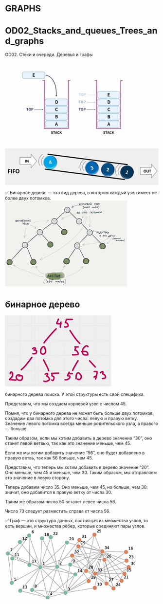 # GRAPHS
# OD02_Stacks_and_queues_Trees_and_graphs
 OD02. Стеки и очереди. Деревья и графы

![img_1.png](img_1.png)

![img_2.png](img_2.png)

✅ Бинарное дерево — это вид дерева, 
в котором каждый узел имеет не более двух потомков.
![img_3.png](img_3.png)

# бинарное дерево
![img_4.png](img_4.png)

 бинарного дерева поиска. У этой структуры есть свой специфика.

Представим, что мы создаем корневой узел с числом 45.

Помня, что у бинарного дерева не может быть больше двух потомков, создадим два потомка для этого числа: левую и правую ветку. Значение левого потомка всегда меньше родительского узла, а правого — больше.

Таким образом, если мы хотим добавить в дерево значение “30”, оно станет левой ветвью, так как это значение меньше, чем 45.

Если же мы хотим добавить значение “56”, оно будет добавлено в правую ветвь, так как 56 больше, чем 45.

Представим, что теперь мы хотим добавить в дерево значение “20”. Оно меньше, чем 45 и меньше, чем 30. Таким образом, мы отправляем это значение в левую сторону.

Теперь добавим число 35. Оно меньше, чем 45, но больше, чем 30: значит, оно добавится в правую ветку от числа 30.

Таким же образом число 50 встанет левее числа 56.

Число 73 следует разместить справа от числа 56.

✅ Граф — это структура данных, состоящая из множества узлов, то есть вершин, и множества рёбер, которые соединяют пары узлов.
![img_5.png](img_5.png)